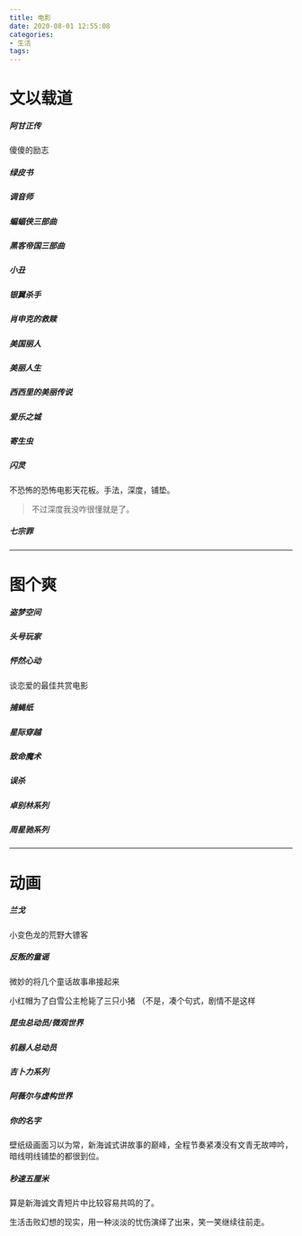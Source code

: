 ```yaml
---
title: 电影
date: 2020-08-01 12:55:08
categories:
- 生活
tags:
---
```


# 文以载道

##### 阿甘正传
傻傻的励志

##### 绿皮书

##### 调音师

##### 蝙蝠侠三部曲

##### 黑客帝国三部曲

##### 小丑

##### 银翼杀手

##### 肖申克的救赎

##### 美国丽人

##### 美丽人生

##### 西西里的美丽传说

##### 爱乐之城

##### 寄生虫

##### 闪灵
不恐怖的恐怖电影天花板。手法，深度，铺垫。

>不过深度我没咋很懂就是了。

##### 七宗罪


------------


# 图个爽

##### 盗梦空间

##### 头号玩家

##### 怦然心动
谈恋爱的最佳共赏电影

##### 捕蝇纸

##### 星际穿越

##### 致命魔术

##### 误杀

##### 卓别林系列

##### 周星驰系列

----------



# 动画

##### 兰戈
小变色龙的荒野大镖客

##### 反叛的童谣
微妙的将几个童话故事串接起来

小红帽为了白雪公主枪毙了三只小猪 （不是，凑个句式，剧情不是这样

##### 昆虫总动员/微观世界

##### 机器人总动员

##### 吉卜力系列

##### 阿薇尔与虚构世界

##### 你的名字
壁纸级画面习以为常，新海诚式讲故事的巅峰，全程节奏紧凑没有文青无故呻吟，暗线明线铺垫的都很到位。

##### 秒速五厘米
算是新海诚文青短片中比较容易共鸣的了。

生活击败幻想的现实，用一种淡淡的忧伤演绎了出来，笑一笑继续往前走。